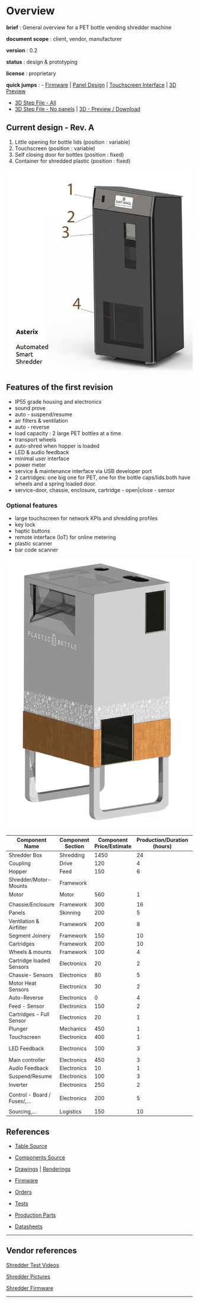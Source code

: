 # Overview

**brief** : General overview for a PET bottle vending shredder machine

**document scope** : client, vendor, manufacturer

**version** : 0.2

**status** : design & prototyping

**license** : proprietary

**quick jumps** : - [Firmware](https://github.com/plastic-hub/firmware/tree/asterix/shredder-extrusion/firmware-next) | [Panel Design](./media/DemoRevA.pdf) | [Touchscreen Interface](./hmi) | [3D Preview](https://a360.co/33VksZy)

- [3D Step File - All](./cad/Asterix-All_final.STEP)
- [3D Step File - No panels](Asterix-All_final-no_panels_or_supports.STEP) | [3D - Preview / Download](https://a360.co/2w6kilw)



## Current design - Rev. A

1. Little opening for bottle lids (position : variable)
2. Touchscreen (position : variable)
3. Self closing door for bottles (position : fixed)
4. Container for shredded plastic (position : fixed)


![](./media/previewRevA_legend.png)


## Features of the first revision

* IP55 grade housing and electronics
* sound prove
* auto - suspend/resume
* air filters & ventilation
* auto - reverse
* load capacity : 2 large PET bottles at a time
* transport wheels
* auto-shred when hopper is loaded
* LED & audio feedback
* minimal user interface
* power meter
* service & maintenance interface via USB developer port
* 2 cartridges: one big one for PET, one for the bottle caps/lids.both have wheels and a spring loaded door.
* service-door, chassie, enclosure, cartridge - open|close - sensor

### Optional features

* large touchscreen for network KPIs and shredding profiles
* key lock
* haptic buttons
* remote interface (IoT) for online metering
* plastic scanner
* bar code scanner

![](./draft.png)

|  **Component Name** | **Component Section** | **Component Price/Estimate** | **Production/Duration (hours)** | **Design/Prototyping-Duration (hours)** | **Status** | **Risk** |
| --- | --- | --- | --- | --- | --- | --- |
|  Shredder Box | Shredding | 1450 | 24 | 12 | Solved |  |
|  Coupling | Drive | 120 | 4 | 10 | Removed |  |
|  Hopper | Feed | 150 | 6 | 16 | Done |  |
|  Shredder/Motor-Mounts | Framework |  |  |  | Solved |  |
|  Motor | Motor | 560 | 1 | 2 | Solved |  |
|   |  |  |  |  |  |  |
|  Chassie/Enclosure | Framework | 300 | 16 | 24 | Design |  |
|  Panels | Skinning | 200 | 5 | 10 | Solved |  |
|  Ventilation & Airfilter | Framework | 200 | 8 | 16 | Design |  |
|  Segment Joinery | Framework | 150 | 10 | 16 | Solved | Middle |
|  Cartridges | Framework | 200 | 10 | 10 | Design |  |
|  Wheels & mounts | Framework | 100 | 4 | 1 | Design | Middle |
|  Cartridge loaded Sensors | Electronics | 20 | 2 | 1 | Solved |  |
|  Chassie- Sensors | Electronics | 80 | 5 | 10 | Solved |  |
|  Motor Heat Sensors | Electronics | 30 | 2 | 2 | Solved |  |
|  Auto-Reverse | Electronics | 0 | 4 | 2 | Done |  |
|  Feed - Sensor | Electronics | 150 | 2 | 2 | Done |  |
|  Cartridges - Full Sensor | Electronics | 20 | 1 |  | Solved |  |
|  Plunger  | Mechanics | 450 | 1 |  | Testing |  |
|  Touchscreen  | Electronics | 400 | 1 |  | Testing |  |
|  LED Feedback | Electronics | 100 | 3 | 5 | Not tested |  |
|  Main controller | Electronics | 450 | 3 | 5 | Done |  |
|  Audio Feedback | Electronics | 10 | 1 | 1 | Testing |  |
|  Suspend/Resume | Electronics | 100 | 3 | 10 | Done |  |
|  Inverter | Electronics | 250 | 2 | 1 | Done |  |
|   |  |  |  |  |  |  |
|  Control - Board / Fuses/,... | Electronics | 200 | 5 | 1 | Solved |  |
|   |  |  |  |  |  |  |
|  Sourcing,... | Logistics | 150 | 10 |  |  |  |


## References



- [Table Source](https://docs.google.com/spreadsheets/d/1SPyHnEtUMeZ_hL9212lvQF86MP4abl22_4R1H0gXtW0/edit#gid=0)

- [Components Source](https://docs.google.com/spreadsheets/d/1SPyHnEtUMeZ_hL9212lvQF86MP4abl22_4R1H0gXtW0/edit#gid=150475076&range=A1)

- [Drawings](src/components/) | [Renderings](src/renderings)

- [Firmware](https://github.com/plastic-hub/firmware/tree/asterix/shredder-extrusion/firmware-next)

- [Orders](src/orders)

- [Tests](src/tests)

- [Production Parts](src/production)

- [Datasheets](./datasheets)


<hr/>

## Vendor references

[Shredder Test Videos](https://www.morrentrading.com/shredder-s/basis-shredderblok-am2018-200<br/>https://www.morrentrading.com/movies)

[Shredder Pictures](https://www.morrentrading.com/shredder-s/basis-shredderblok-am2018-20)

[Shredder Firmware](https://github.com/plastic-hub/firmware/blob/master/shredder-extrusion/README.md)

<hr/>

